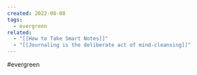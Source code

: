 ```yaml
---
created: 2022-08-08
tags:
  - evergreen
related:
  - "[[How to Take Smart Notes]]"
  - "[[Journaling is the deliberate act of mind-cleansing]]"
---
```


#evergreen 